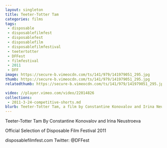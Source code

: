 ```yaml
---
layout: singleton
title: Teeter-Totter Tam
categories: films
tags:
 - disposable
 - disposablefilmfest
 - disposablefest
 - disposablefilm
 - disposablefilmfestival
 - teetertotter
 - DFFest
 - filmfestival
 - 2011
 - DFF
image: https://secure-b.vimeocdn.com/ts/141/979/141979051_295.jpg
thumb: https://secure-b.vimeocdn.com/ts/141/979/141979051_295.jpg
relatedthumb: https://secure-b.vimeocdn.com/ts/141/979/141979051_295.jpg

video: //player.vimeo.com/video/22014826
collections:
 - 2011-3-24-competitive-shorts.md
blurb: Teeter-Totter Tam, a film by Constantine Konovalov and Irina Neustroeva.
---
```


Teeter-Totter Tam
By Constantine Konovalov and Irina Neustroeva

Official Selection of Disposable Film Festival 2011

disposablefilmfest.com
Twitter: @DFFest